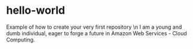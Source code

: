 # hello-world
Example of how to create your very first repository \n
I am a young and dumb individual, eager to forge a future in Amazon Web Services - Cloud Computing. 
